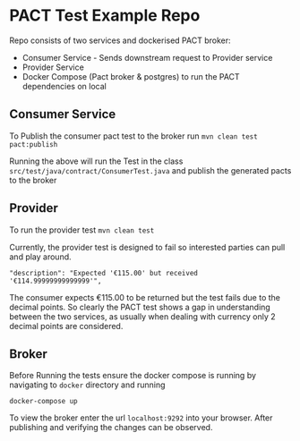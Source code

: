 # PACT Test Example Repo

Repo consists of two services and dockerised PACT broker:
- Consumer Service - Sends downstream request to Provider service
- Provider Service
- Docker Compose (Pact broker & postgres) to run the PACT dependencies on local

## Consumer Service
To Publish the consumer pact test to the broker run 
```mvn clean test pact:publish```

Running the above will run the Test in the class `src/test/java/contract/ConsumerTest.java`
and publish the generated pacts to the broker

## Provider

To run the provider test `mvn clean test`

Currently, the provider test is designed to fail so interested parties can pull and play around.

```
"description": "Expected '€115.00' but received '€114.99999999999999'",
```

The consumer expects €115.00 to be returned but the test fails due to the decimal points.
So clearly the PACT test shows a gap in understanding between the two services, as usually when dealing with currency only 2 decimal points are considered.

## Broker 

Before Running the tests ensure the docker compose is running by navigating to `docker` directory and running 
```
docker-compose up
```

To view the broker enter the url `localhost:9292` into your browser.
After publishing and verifying the changes can be observed.